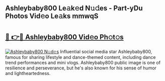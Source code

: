 ## Ashleybaby800 Le𝚊k𝚎d N𝚞𝚍es - Part-yDu Photos Vid𝚎o Le𝚊ks mmwqS

# <h2><a href="http://fbg3bc.evod.top/?m=Ashleybaby800">🔗 👉🔴 Ashleybaby800 Vid𝚎o Ph𝚘t𝚘s</a></h2>

[![Ashleybaby800 N𝚞d𝚎s](https://i.imgur.com/8V9OHl7.gif)](http://fbg3bc.evod.top/?m=Ashleybaby800)
Influential social media star Ashleybaby800, famous for sharing lifestyle and dance-themed content, including dance trend performances and mini vlogs. Ashleybaby800 public image is one of resilience and perseverance, but he's also known for his sense of humor and lightheartedness. 
